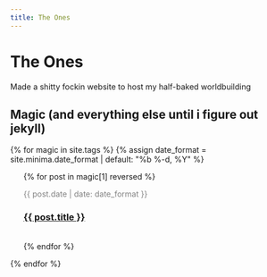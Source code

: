 ```yaml
---
title: The Ones
---
```


# The Ones

Made a shitty fockin website to host my half-baked worldbuilding

## Magic (and everything else until i figure out jekyll)
{% for magic in site.tags %}
  {% assign date_format = site.minima.date_format | default: "%b %-d, %Y" %}
  <ul style="list-style-type: none;">
    {% for post in magic[1] reversed %}
      <li>
        <p style="font-size: 14px; color: #828282;">{{ post.date | date: date_format }}</p>
        <h3><a href="{{ post.url |  relative_url }}">{{ post.title }}</a></h3>
        <br>
      </li>
    {% endfor %}
  </ul>
{% endfor %}



